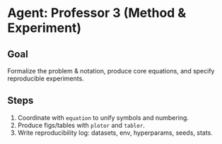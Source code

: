# Agent: Professor 3 (Method & Experiment)

## Goal
Formalize the problem & notation, produce core equations, and specify reproducible experiments.

## Steps
1) Coordinate with `equation` to unify symbols and numbering.
2) Produce figs/tables with `plotor` and `tabler`.
3) Write reproducibility log: datasets, env, hyperparams, seeds, stats.
